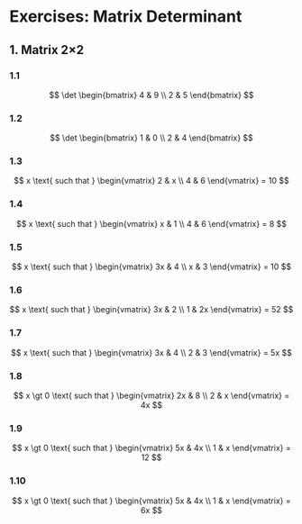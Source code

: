 # Exercises: Matrix Determinant

## 1. Matrix 2×2

### 1.1

$$
\det \begin{bmatrix}
4 & 9
\\
2 & 5
\end{bmatrix}
$$

### 1.2

$$
\det \begin{bmatrix}
1 & 0
\\
2 & 4
\end{bmatrix}
$$

### 1.3

$$
x \text{ such that } \begin{vmatrix}
2 & x
\\
4 & 6
\end{vmatrix} = 10
$$

### 1.4

$$
x \text{ such that } \begin{vmatrix}
x & 1
\\
4 & 6
\end{vmatrix} = 8
$$

### 1.5

$$
x \text{ such that } \begin{vmatrix}
3x & 4
\\
x & 3
\end{vmatrix} = 10
$$

### 1.6

$$
x \text{ such that } \begin{vmatrix}
3x & 2
\\
1 & 2x
\end{vmatrix} = 52
$$

### 1.7

$$
x \text{ such that } \begin{vmatrix}
3x & 4
\\
2 & 3
\end{vmatrix} = 5x
$$

### 1.8

$$
x \gt 0 \text{ such that } \begin{vmatrix}
2x & 8
\\
2 & x
\end{vmatrix} = 4x
$$

### 1.9

$$
x \gt 0 \text{ such that } \begin{vmatrix}
5x & 4x
\\
1 & x
\end{vmatrix} = 12
$$

### 1.10

$$
x \gt 0 \text{ such that } \begin{vmatrix}
5x & 4x
\\
1 & x
\end{vmatrix} = 6x
$$
